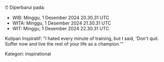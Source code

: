 ⏰ Diperbarui pada:
- WIB: Minggu, 1 Desember 2024 20.30.31 UTC
- WITA: Minggu, 1 Desember 2024 21.30.31 UTC
- WIT: Minggu, 1 Desember 2024 22.30.31 UTC

Kutipan Inspiratif:
"I hated every minute of training, but I said, 'Don't quit. Suffer now and live the rest of your life as a champion.'"


Kategori: inspirational

